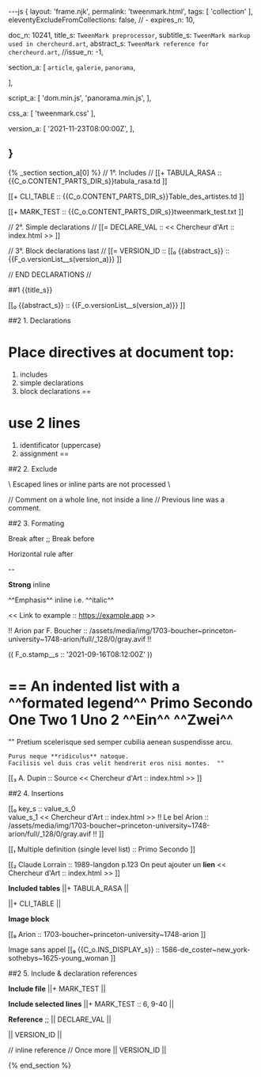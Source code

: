 ---js
{
  layout:   'frame.njk',
  permalink: 'tweenmark.html',
  tags:    [ 'collection' ],
  eleventyExcludeFromCollections: false,
  // - expires_n: 10,

  doc_n:    10241,
  title_s:   `TweenMark preprocessor`,
  subtitle_s: `TweenMark markup used in chercheurd.art`,
  abstract_s: `TweenMark reference for chercheurd.art`,
  //issue_n:   -1,

  section_a:
  [
   `article`,
    `galerie`,
    `panorama`,

  ],

  script_a:
  [
    'dom.min.js',
    'panorama.min.js',
  ],

  css_a:
  [
   'tweenmark.css'
  ],

  version_a:
  [
   '2021-11-23T08:00:00Z',
  ],
  
}
---
{% _section section_a[0] %}
// 1°. Includes //
[[+  TABULA_RASA  ::
     {{C_o.CONTENT_PARTS_DIR_s}}tabula_rasa.td ]]

[[+  CLI_TABLE  ::
     {{C_o.CONTENT_PARTS_DIR_s}}Table_des_artistes.td ]]

[[+  MARK_TEST  ::
     {{C_o.CONTENT_PARTS_DIR_s}}tweenmark_test.txt ]]


// 2°. Simple declarations //
[[=  DECLARE_VAL  ::
     << Chercheur d'Art  ::  index.html >> ]]

// 3°. Block declarations last //
[[=  VERSION_ID   ::
     [[₀  {{abstract_s}}  ::  {{F_o.versionList__s(version_a)}} ]]

// END DECLARATIONS //



##1 {{title_s}}

[[₀  {{abstract_s}}  ::
     {{F_o.versionList__s(version_a)}} ]]



##2 1. Declarations

Place directives at **document top**:
==
  1. includes
  2. simple declarations
  3. block declarations
==

use 2 lines
==
  1. identificator (uppercase)
  2. assignment
==




##2 2. Exclude

\\
Escaped lines or inline parts are not processed
\\

// Comment on a whole line, not inside a line //
Previous line was a comment.



##2 3. Formating

Break after  ;;
Break before


Horizontal rule after 

--

**Strong** inline


^^Emphasis^^ inline i.e. ^^italic^^


<< Link to example  ::
   https://example.app >>


!! Arion par F. Boucher  ::
   /assets/media/img/1703-boucher~princeton-university~1748-arion/full/_128/0/gray.avif !!


(( F_o.stamp__s  ::
   '2021-09-16T08:12:00Z' ))


==  An indented list with a ^^formated legend^^
    Primo
    Secondo
      One
      **Two**
        1
          Uno
        2
          ^^Ein^^
          ^^Zwei^^
==


""  Pretium scelerisque sed semper cubilia aenean suspendisse arcu.

    Purus neque **ridiculus** natoque.
    Facilisis vel duis cras velit hendrerit eros nisi montes.  ""

[[₃  A. Dupin  ::
     Source
     << Chercheur d'Art  ::  index.html >>  ]]




##2 4. Insertions

[[₀  key_s ::
     value_s_0      
     value_s_1
     << Chercheur d'Art  ::  index.html >>
     !! Le bel Arion  ::
        /assets/media/img/1703-boucher~princeton-university~1748-arion/full/_128/0/gray.avif !!  ]]


[[₁  Multiple definition (single level list) ::
     Primo
     Secondo  ]]


[[₂  Claude Lorrain ::
     1989-langdon
     p.123
     On peut ajouter un **lien**
     << Chercheur d'Art  ::  index.html >>  ]]


**Included tables**
||+  TABULA_RASA  ||

||+  CLI_TABLE  ||

**Image block**

[[₉  Arion  ::
     1703-boucher~princeton-university~1748-arion  ]]

Image sans appel
[[₉  {{C_o.INS_DISPLAY_s}} ::
     1586-de_coster~new_york-sothebys~1625-young_woman ]]




##2 5. Include & declaration references

**Include file** ||+  MARK_TEST  ||


**Include selected lines** ||+  MARK_TEST  ::  6, 9-40 ||


**Reference**    ;;
||  DECLARE_VAL  ||

||  VERSION_ID  ||

// inline reference //
Once more
||  VERSION_ID  ||


{% end_section %}
